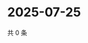 # 2025-07-25

共 0 条

<!-- BEGIN ZHIHUQUESTIONS -->
<!-- 最后更新时间 Fri Jul 25 2025 14:18:48 GMT+0800 (China Standard Time) -->

<!-- END ZHIHUQUESTIONS -->
